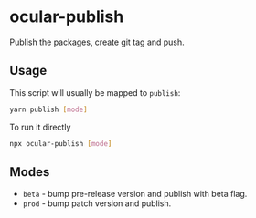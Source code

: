 # ocular-publish

Publish the packages, create git tag and push.

## Usage

This script will usually be mapped to `publish`:
```bash
yarn publish [mode]
```

To run it directly
```bash
npx ocular-publish [mode]
```

## Modes

- `beta` - bump pre-release version and publish with beta flag.
- `prod` - bump patch version and publish.
